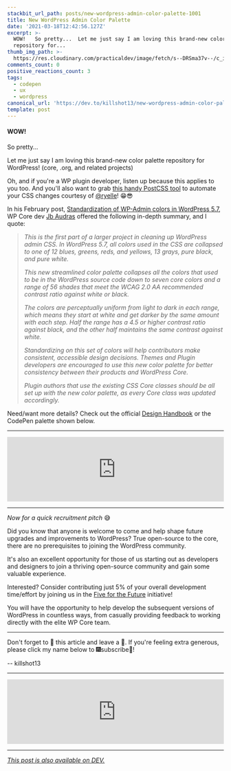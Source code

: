 ```yaml
---
stackbit_url_path: posts/new-wordpress-admin-color-palette-1001
title: New WordPress Admin Color Palette
date: '2021-03-18T12:42:56.127Z'
excerpt: >-
  WOW!   So pretty...  Let me just say I am loving this brand-new color palette
  repository for...
thumb_img_path: >-
  https://res.cloudinary.com/practicaldev/image/fetch/s--DRSma37v--/c_imagga_scale,f_auto,fl_progressive,h_420,q_auto,w_1000/https://dev-to-uploads.s3.amazonaws.com/uploads/articles/y56ze6gdam4dnsn0tvl7.jpg
comments_count: 0
positive_reactions_count: 3
tags:
  - codepen
  - ux
  - wordpress
canonical_url: 'https://dev.to/killshot13/new-wordpress-admin-color-palette-1001'
template: post
---
```

#### **WOW!**

So pretty...

Let me just say I am loving this brand-new color palette repository for WordPress! (core, .org, and related projects) 

Oh, and if you're a WP plugin developer, listen up because this applies to you too. And you'll also want to grab [this handy PostCSS tool](https://gist.github.com/ryelle/ce466fe20e9c8165d8cafe9597b84316) to automate your CSS changes courtesy of [@ryelle](https://profiles.wordpress.org/ryelle/)! 😁😎

In his February post, [Standardization of WP-Admin colors in WordPress 5.7](https://make.wordpress.org/core/2021/02/23/standardization-of-wp-admin-colors-in-wordpress-5-7/), WP Core dev [Jb Audras](https://profiles.wordpress.org/audrasjb/) offered the following in-depth summary, and I quote:

> _This is the first part of a larger project in cleaning up WordPress admin CSS. In WordPress 5.7, all colors used in the CSS are collapsed to one of 12 blues, greens, reds, and yellows, 13 grays, pure black, and pure white._
>
> _This new streamlined color palette collapses all the colors that used to be in the WordPress source code down to seven core colors and a range of 56 shades that meet the WCAG 2.0 AA recommended contrast ratio against white or black._
>
> _The colors are perceptually uniform from light to dark in each range, which means they start at white and get darker by the same amount with each step. Half the range has a 4.5 or higher contrast ratio against black, and the other half maintains the same contrast against white._
> 
> _Standardizing on this set of colors will help contributors make consistent, accessible design decisions. Themes and Plugin developers are encouraged to use this new color palette for better consistency between their products and WordPress Core._
>
> _Plugin authors that use the existing CSS Core classes should be all set up with the new color palette, as every Core class was updated accordingly._

Need/want more details? Check out the official [Design Handbook](https://make.wordpress.org/design/handbook/foundations/colors) or the CodePen palette shown below.

---


<iframe class="liquidTag" src="https://dev.to/embed/codepen?args=https%3A%2F%2Fcodepen.io%2Fryelle%2Fpen%2FWNGVEjw" style="border: 0; width: 100%;"></iframe>


---

_Now for a quick recruitment pitch_ 😅

Did you know that anyone is welcome to come and help shape future upgrades and improvements to WordPress? True open-source to the core, there are no prerequisites to joining the WordPress community.

It's also an excellent opportunity for those of us starting out as developers and designers to join a thriving open-source community and gain some valuable experience.

Interested? Consider contributing just 5% of your overall development time/effort by joining us in the [Five for the Future](https://wordpress.org/five-for-the-future/) initiative!

You will have the opportunity to help develop the subsequent versions of WordPress in countless ways, from casually providing feedback to working directly with the elite WP Core team.

---

Don't forget to 💖 this article and leave a 💭. If you're feeling extra generous, please click my name below to 🎆subscribe🎇!

  -- killshot13

---


<iframe class="liquidTag" src="https://dev.to/embed/user?args=killshot13" style="border: 0; width: 100%;"></iframe>


---


*[This post is also available on DEV.](https://dev.to/killshot13/new-wordpress-admin-color-palette-1001)*


<script>
const parent = document.getElementsByTagName('head')[0];
const script = document.createElement('script');
script.type = 'text/javascript';
script.src = 'https://cdnjs.cloudflare.com/ajax/libs/iframe-resizer/4.1.1/iframeResizer.min.js';
script.charset = 'utf-8';
script.onload = function() {
    window.iFrameResize({}, '.liquidTag');
};
parent.appendChild(script);
</script>    
